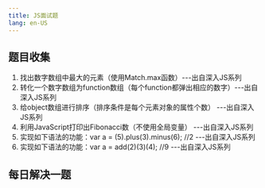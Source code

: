 ```yaml
---
title: JS面试题
lang: en-US
---
```

## 题目收集
1. 找出数字数组中最大的元素（使用Match.max函数）---出自深入JS系列
2. 转化一个数字数组为function数组（每个function都弹出相应的数字）---出自深入JS系列
3. 给object数组进行排序（排序条件是每个元素对象的属性个数） ---出自深入JS系列
4. 利用JavaScript打印出Fibonacci数（不使用全局变量）  ---出自深入JS系列
5. 实现如下语法的功能：var a = (5).plus(3).minus(6); //2   ---出自深入JS系列
6. 实现如下语法的功能：var a = add(2)(3)(4); //9   ---出自深入JS系列



## 每日解决一题